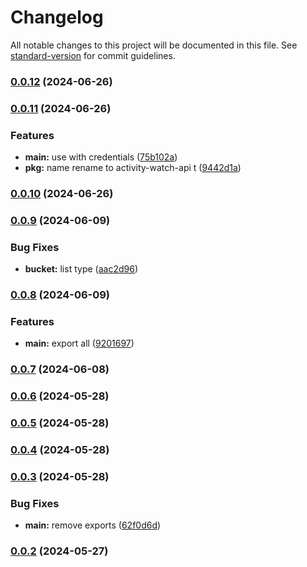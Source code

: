 # Changelog

All notable changes to this project will be documented in this file. See [standard-version](https://github.com/conventional-changelog/standard-version) for commit guidelines.

### [0.0.12](https://github.com/snomiao/activitywatch-api/compare/v0.0.11...v0.0.12) (2024-06-26)

### [0.0.11](https://github.com/snomiao/activitywatch-api/compare/v0.0.10...v0.0.11) (2024-06-26)


### Features

* **main:** use with credentials ([75b102a](https://github.com/snomiao/activitywatch-api/commit/75b102aa9e566bf206ab012df889387bbc7f0946))
* **pkg:** name rename to activity-watch-api t ([9442d1a](https://github.com/snomiao/activitywatch-api/commit/9442d1a901e77826caabf7ad26a2cff3f861a907))

### [0.0.10](https://github.com/snomiao/activitywatch-api/compare/v0.0.9...v0.0.10) (2024-06-26)

### [0.0.9](https://github.com/snomiao/activitywatch-api/compare/v0.0.8...v0.0.9) (2024-06-09)


### Bug Fixes

* **bucket:** list type ([aac2d96](https://github.com/snomiao/activitywatch-api/commit/aac2d9673a452bdff36e2584eef25b39df19ce13))

### [0.0.8](https://github.com/snomiao/activitywatch-api/compare/v0.0.7...v0.0.8) (2024-06-09)


### Features

* **main:** export all ([9201697](https://github.com/snomiao/activitywatch-api/commit/92016972b3c2ecdb0d5b7e5348a9348a1bcb4e4b))

### [0.0.7](https://github.com/snomiao/activitywatch-api/compare/v0.0.6...v0.0.7) (2024-06-08)

### [0.0.6](https://github.com/snomiao/activitywatch-api/compare/v0.0.5...v0.0.6) (2024-05-28)

### [0.0.5](https://github.com/snomiao/activitywatch-api/compare/v0.0.4...v0.0.5) (2024-05-28)

### [0.0.4](https://github.com/snomiao/activitywatch-api/compare/v0.0.3...v0.0.4) (2024-05-28)

### [0.0.3](https://github.com/snomiao/activitywatch-api/compare/v0.0.2...v0.0.3) (2024-05-28)


### Bug Fixes

* **main:** remove exports ([62f0d6d](https://github.com/snomiao/activitywatch-api/commit/62f0d6d85b35e691023b789802827eb4cfce980e))

### [0.0.2](https://github.com/snomiao/activitywatch-api/compare/v0.0.1...v0.0.2) (2024-05-27)
